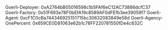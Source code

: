Goerli-Deployer: 0xA2764bB05016598c1b5FAf6eC12AC73886dcfC37
Goerli-Factory:  0x51F693e78F0bEfA19c8589AF0dFEfb3ee39059f7
Goerli-Agent:    0xcF1C0cBa744346925151715bc30632083849e58d
Goerli-Agency-OnePercent:   0x659CE0D81063e62b1c78FF220781550fDe4c632C